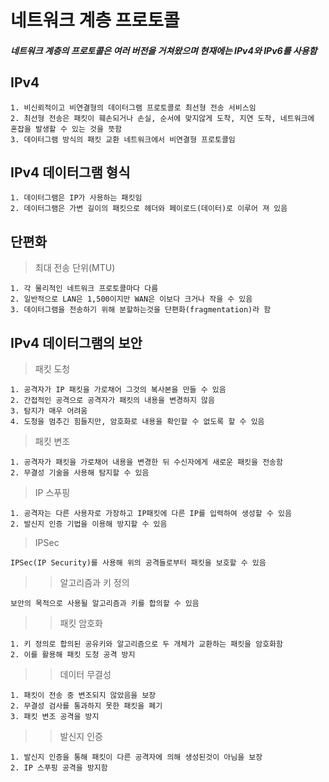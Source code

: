 # 네트워크 계층 프로토콜
##### 네트워크 계층의 프로토콜은 여러 버전을 거쳐왔으며 현재에는 IPv4와 IPv6를 사용함
## IPv4
```
1. 비신뢰적이고 비연결형의 데이터그램 프로토콜로 최선형 전송 서비스임
2. 최선형 전송은 패킷이 훼손되거나 손실, 순서에 맞지않게 도착, 지연 도착, 네트워크에 혼잡을 발생할 수 있는 것을 뜻함
3. 데이터그램 방식의 패킷 교환 네트워크에서 비연결형 프로토콜임
```
## IPv4 데이터그램 형식
```
1. 데이터그램은 IP가 사용하는 패킷임
2. 데이터그램은 가변 길이의 패킷으로 헤더와 페이로드(데이터)로 이루어 져 있음
```
## 단편화
> 최대 전송 단위(MTU)
```
1. 각 물리적인 네트워크 프로토콜마다 다름
2. 일반적으로 LAN은 1,500이지만 WAN은 이보다 크거나 작을 수 있음
3. 데이터그램을 전송하기 위해 분할하는것을 단편화(fragmentation)라 함
```
## IPv4 데이터그램의 보안
> 패킷 도청
```
1. 공격자가 IP 패킷을 가로채어 그것의 복사본을 만들 수 있음
2. 간접적인 공격으로 공격자가 패킷의 내용을 변경하지 않음
3. 탐지가 매우 어려움
4. 도청을 멈추긴 힘들지만, 암호화로 내용을 확인할 수 없도록 할 수 있음
```
> 패킷 변조
```
1. 공격자가 패킷을 가로채어 내용을 변경한 뒤 수신자에게 새로운 패킷을 전송함
2. 무결성 기술을 사용해 탐지할 수 있음
```
> IP 스푸핑
```
1. 공격자는 다른 사용자로 가장하고 IP패킷에 다른 IP를 입력하여 생성할 수 있음
2. 발신지 인증 기법을 이용해 방지할 수 있음
```
> IPSec
```
IPSec(IP Security)를 사용해 위의 공격들로부터 패킷을 보호할 수 있음
```
> > 알고리즘과 키 정의
```
보안의 목적으로 사용될 알고리즘과 키를 합의할 수 있음
```
> > 패킷 암호화
```
1. 키 정의로 합의된 공유키와 알고리즘으로 두 개체가 교환하는 패킷을 암호화함
2. 이를 활용해 패킷 도청 공격 방지
```
> > 데이터 무결성
```
1. 패킷이 전송 중 변조되지 않았음을 보장
2. 무결성 검사를 통과하지 못한 패킷을 폐기
3. 패킷 변조 공격을 방지
```
> > 발신지 인증
```
1. 발신지 인증을 통해 패킷이 다른 공격자에 의해 생성된것이 아님을 보장
2. IP 스푸핑 공격을 방지함
```

